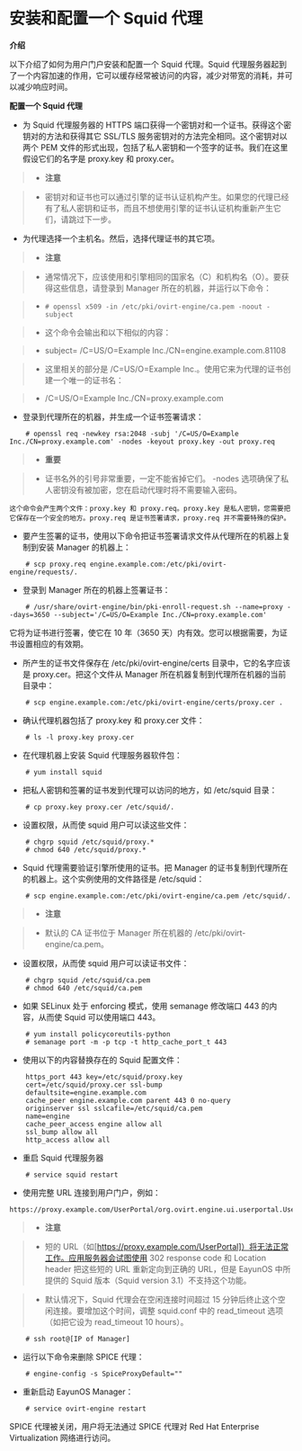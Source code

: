 # 安装和配置一个 Squid 代理

**介绍**

以下介绍了如何为用户门户安装和配置一个 Squid 代理。Squid 代理服务器起到了一个内容加速的作用，它可以缓存经常被访问的内容，减少对带宽的消耗，并可以减少响应时间。

**配置一个 Squid 代理**

- 为 Squid 代理服务器的 HTTPS 端口获得一个密钥对和一个证书。获得这个密钥对的方法和获得其它 SSL/TLS 服务密钥对的方法完全相同。这个密钥对以两个 PEM 文件的形式出现，包括了私人密钥和一个签字的证书。我们在这里假设它们的名字是 proxy.key 和 proxy.cer。

>- **注意**

>- 密钥对和证书也可以通过引擎的证书认证机构产生。如果您的代理已经有了私人密钥和证书，而且不想使用引擎的证书认证机构重新产生它们，请跳过下一步。

- 为代理选择一个主机名。然后，选择代理证书的其它项。

>- **注意**

>- 通常情况下，应该使用和引擎相同的国家名（C）和机构名（O）。要获得这些信息，请登录到 Manager 所在的机器，并运行以下命令：

>- ```# openssl x509 -in /etc/pki/ovirt-engine/ca.pem -noout -subject```

>- 这个命令会输出和以下相似的内容：

>- subject= /C=US/O=Example Inc./CN=engine.example.com.81108

>- 这里相关的部分是 /C=US/O=Example Inc.。使用它来为代理的证书创建一个唯一的证书名：

>- /C=US/O=Example Inc./CN=proxy.example.com

- 登录到代理所在的机器，并生成一个证书签署请求：

```
	# openssl req -newkey rsa:2048 -subj '/C=US/O=Example Inc./CN=proxy.example.com' -nodes -keyout proxy.key -out proxy.req
```

>- **重要**

>- 证书名外的引号非常重要，一定不能省掉它们。 -nodes 选项确保了私人密钥没有被加密，您在启动代理时将不需要输入密码。

	这个命令会产生两个文件：proxy.key 和 proxy.req。proxy.key 是私人密钥，您需要把它保存在一个安全的地方。proxy.req 是证书签署请求，proxy.req 并不需要特殊的保护。

- 要产生签署的证书，使用以下命令把证书签署请求文件从代理所在的机器上复制到安装 Manager 的机器上：

```
	# scp proxy.req engine.example.com:/etc/pki/ovirt-engine/requests/.
```

- 登录到 Manager 所在的机器上签署证书：

```
	# /usr/share/ovirt-engine/bin/pki-enroll-request.sh --name=proxy --days=3650 --subject='/C=US/O=Example Inc./CN=proxy.example.com'
```

它将为证书进行签署，使它在 10 年（3650 天）内有效。您可以根据需要，为证书设置相应的有效期。

- 所产生的证书文件保存在 /etc/pki/ovirt-engine/certs 目录中，它的名字应该是 proxy.cer。把这个文件从 Manager 所在机器复制到代理所在机器的当前目录中：

```
	# scp engine.example.com:/etc/pki/ovirt-engine/certs/proxy.cer .
```

- 确认代理机器包括了 proxy.key 和 proxy.cer 文件：

```
	# ls -l proxy.key proxy.cer
```

- 在代理机器上安装 Squid 代理服务器软件包：

```
	# yum install squid
```

- 把私人密钥和签署的证书发到代理可以访问的地方，如 /etc/squid 目录：

```
	# cp proxy.key proxy.cer /etc/squid/.
```

- 设置权限，从而使 squid 用户可以读这些文件：

```
	# chgrp squid /etc/squid/proxy.*
	# chmod 640 /etc/squid/proxy.*
```

- Squid 代理需要验证引擎所使用的证书。把 Manager 的证书复制到代理所在的机器上。这个实例使用的文件路径是 /etc/squid：

```
	# scp engine.example.com:/etc/pki/ovirt-engine/ca.pem /etc/squid/.
```

>- **注意**

>- 默认的 CA 证书位于 Manager 所在机器的 /etc/pki/ovirt-engine/ca.pem。

- 设置权限，从而使 squid 用户可以读证书文件：

```
	# chgrp squid /etc/squid/ca.pem
	# chmod 640 /etc/squid/ca.pem
```

- 如果 SELinux 处于 enforcing 模式，使用 semanage 修改端口 443 的内容，从而使 Squid 可以使用端口 443。

```
	# yum install policycoreutils-python
	# semanage port -m -p tcp -t http_cache_port_t 443
```

- 使用以下的内容替换存在的 Squid 配置文件：

```
	https_port 443 key=/etc/squid/proxy.key
	cert=/etc/squid/proxy.cer ssl-bump
	defaultsite=engine.example.com
	cache_peer engine.example.com parent 443 0 no-query
	originserver ssl sslcafile=/etc/squid/ca.pem
	name=engine
	cache_peer_access engine allow all
	ssl_bump allow all
	http_access allow all
```

- 重启 Squid 代理服务器

```
	# service squid restart
```

- 使用完整 URL 连接到用户门户，例如：

```
https://proxy.example.com/UserPortal/org.ovirt.engine.ui.userportal.UserPortal/UserPortal.html
```

>- **注意**

>- 短的 URL（如[https://proxy.example.com/UserPortal]）将无法正常工作。应用服务器会试图使用 302 response code 和 Location header 把这些短的 URL 重新定向到正确的 URL，但是 EayunOS 中所提供的 Squid 版本（Squid version 3.1）不支持这个功能。

>- 默认情况下，Squid 代理会在空闲连接时间超过 15 分钟后终止这个空闲连接。要增加这个时间，调整 squid.conf 中的 read_timeout 选项（如把它设为 read_timeout 10 hours）。

```
    # ssh root@[IP of Manager]
```

- 运行以下命令来删除 SPICE 代理：

```
	# engine-config -s SpiceProxyDefault=""
```

- 重新启动 EayunOS Manager：

```
	# service ovirt-engine restart
```
	
SPICE 代理被关闭，用户将无法通过 SPICE 代理对 Red Hat Enterprise Virtualization 网络进行访问。
